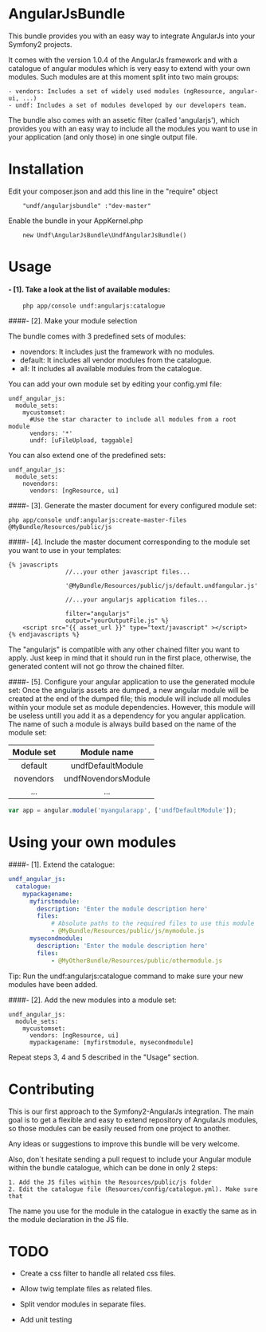 AngularJsBundle
===============

This bundle provides you with an easy way to integrate AngularJs into your Symfony2 projects.

It comes with the version 1.0.4 of the AngularJs framework and with a catalogue
of angular modules which is very easy to extend with your own modules. Such
modules are at this moment split into two main groups:
	
	- vendors: Includes a set of widely used modules (ngResource, angular-ui, ...)
	- undf: Includes a set of modules developed by our developers team.

The bundle also comes with an assetic filter (called 'angularjs'), which provides
you with an easy way to include all the modules you want to use in your
application (and only those) in one single output file.




Installation
============

Edit your composer.json and add this line in the "require" object
```
	"undf/angularjsbundle" :"dev-master"
```

Enable the bundle in your AppKernel.php
```
	new Undf\AngularJsBundle\UndfAngularJsBundle()
```




Usage
=====

#### - [1]. Take a look at the list of available modules:

```
	php app/console undf:angularjs:catalogue
```



####- [2]. Make your module selection

The bundle comes with 3 predefined sets of modules:

- novendors: It includes just the framework with no modules.
- default: It includes all vendor modules from the catalogue.
- all: It includes all available modules from the catalogue.

You can add your own module set by editing your config.yml file:
```
undf_angular_js:
  module_sets:
    mycustomset:
      #Use the star character to include all modules from a root module
      vendors: '*'
      undf: [uFileUpload, taggable]

```
You can also extend one of the predefined sets:
```
undf_angular_js:
  module_sets:
    novendors:
      vendors: [ngResource, ui]

```



####- [3]. Generate the master document for every configured module set:
```
php app/console undf:angularjs:create-master-files @MyBundle/Resources/public/js

```



####- [4]. Include the master document corresponding to the module set you want to use in your templates:
```jinja
{% javascripts
                //...your other javascript files...

                '@MyBundle/Resources/public/js/default.undfangular.js'

                //...your angularjs application files...

                filter="angularjs"
                output="yourOutputFile.js" %}
    <script src="{{ asset_url }}" type="text/javascript" ></script>
{% endjavascripts %}

```

The "angularjs" is compatible with any other chained filter you want to apply.
Just keep in mind that it should run in the first place, otherwise, the generated
content will not go throw the chained filter.



####- [5]. Configure your angular application to use the generated module set:
Once the angularjs assets are dumped, a new angular module will be created at
the end of the dumped file; this module will include all modules within your
module set as module dependencies. However, this module will be useless untill
you add it as a dependency for you angular application.
    The name of such a module is always build based on the name of the module set:


| Module set | Module name            |
| :--------: | :--------------------: |
| default    | undfDefaultModule      |
| novendors  | undfNovendorsModule    |
| ...        | ...                    |



```javascript
var app = angular.module('myangularapp', ['undfDefaultModule']);

```




Using your own modules
======================

####- [1]. Extend the catalogue:
```yaml
undf_angular_js:
  catalogue:
    mypackagename:
      myfirstmodule:
        description: 'Enter the module description here'
        files:
            # Absolute paths to the required files to use this module
            - @MyBundle/Resources/public/js/mymodule.js
      mysecondmodule:
        description: 'Enter the module description here'
        files:
            - @MyOtherBundle/Resources/public/othermodule.js

```
Tip: Run the undf:angularjs:catalogue command to make sure your new modules
have been added.



####- [2]. Add the new modules into a module set:
```
undf_angular_js:
  module_sets:
    mycustomset:
      vendors: [ngResource, ui]
      mypackagename: [myfirstmodule, mysecondmodule]

```
Repeat steps 3, 4 and 5 described in the "Usage" section.





Contributing
============
This is our first approach to the Symfony2-AngularJs integration.
The main goal is to get a flexible and easy to extend repository of AngularJs
modules, so those modules can be easily reused from one project to another.

Any ideas or suggestions to improve this bundle will be very welcome.

Also, don´t hesitate sending a pull request to include your Angular module
within the bundle catalogue, which can be done in only 2 steps:

    1. Add the JS files within the Resources/public/js folder
    2. Edit the catalogue file (Resources/config/catalogue.yml). Make sure that
The name you use for the module in the catalogue in exactly the same as in the
module declaration in the JS file.


TODO
====
* Create a css filter to handle all related css files.

* Allow twig template files as related files.

* Split vendor modules in separate files.

* Add unit testing



